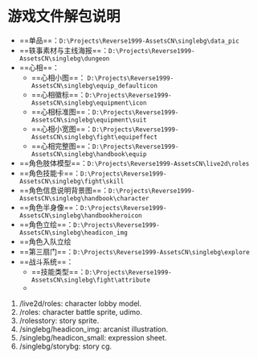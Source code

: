 # 游戏文件解包说明

- ==单品==：`D:\Projects\Reverse1999-AssetsCN\singlebg\data_pic`
- ==轶事素材与主线海报==：`D:\Projects\Reverse1999-AssetsCN\singlebg\dungeon`
- ==心相==：
	- ==心相小图==： `D:\Projects\Reverse1999-AssetsCN\singlebg\equip_defaulticon`
	- ==心相徽标==：`D:\Projects\Reverse1999-AssetsCN\singlebg\equipment\icon`
	- ==心相标准图==：`D:\Projects\Reverse1999-AssetsCN\singlebg\equipment\suit`
	- ==心相小宽图==：`D:\Projects\Reverse1999-AssetsCN\singlebg\fight\equipeffect`
	- ==心相完整图==：`D:\Projects\Reverse1999-AssetsCN\singlebg\handbook\equip`
- ==角色肢体模型==：`D:\Projects\Reverse1999-AssetsCN\live2d\roles`
- ==角色技能卡==：`D:\Projects\Reverse1999-AssetsCN\singlebg\fight\skill`
- ==角色信息说明背景图==：`D:\Projects\Reverse1999-AssetsCN\singlebg\handbook\character`
- ==角色半身像==：`D:\Projects\Reverse1999-AssetsCN\singlebg\handbookheroicon`
- ==角色立绘==：`D:\Projects\Reverse1999-AssetsCN\singlebg\headicon_img`
- ==角色入队立绘
- ==第三扇门==：`D:\Projects\Reverse1999-AssetsCN\singlebg\explore`
- ==战斗系统==：
	- ==技能类型==：`D:\Projects\Reverse1999-AssetsCN\singlebg\fight\attribute`
	- 

1. /live2d/roles: character lobby model.
2. /roles: character battle sprite, udimo.
3. /rolesstory: story sprite.
4. /singlebg/headicon_img: arcanist illustration.
5. /singlebg/headicon_small: expression sheet.
6. /singlebg/storybg: story cg.